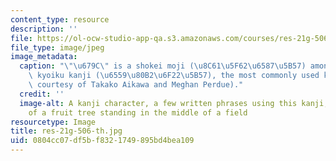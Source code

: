```yaml
---
content_type: resource
description: ''
file: https://ol-ocw-studio-app-qa.s3.amazonaws.com/courses/res-21g-506-kanji-learning-any-time-any-place-for-japanese-vi-spring-2021/0804cc07df5bf8321749895bd4bea109_res-21g-506-th.jpg
file_type: image/jpeg
image_metadata:
  caption: "\"\u679C\" is a shokei moji (\u8C61\u5F62\u6587\u5B57) among the 1026\
    \ kyoiku kanji (\u6559\u80B2\u6F22\u5B57), the most commonly used kanji (Image\
    \ courtesy of Takako Aikawa and Meghan Perdue)."
  credit: ''
  image-alt: A kanji character, a few written phrases using this kanji, and an illustration
    of a fruit tree standing in the middle of a field
resourcetype: Image
title: res-21g-506-th.jpg
uid: 0804cc07-df5b-f832-1749-895bd4bea109
---
```


